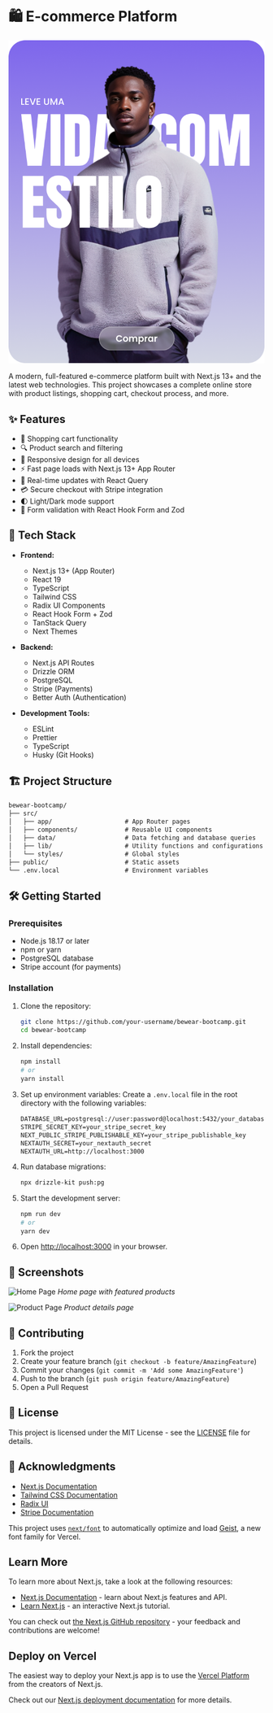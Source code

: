 # 🛍️ E-commerce Platform

![Banner Image](public/banner-01.png)

A modern, full-featured e-commerce platform built with Next.js 13+ and the latest web technologies. This project showcases a complete online store with product listings, shopping cart, checkout process, and more.

## ✨ Features

- 🛒 Shopping cart functionality
- 🔍 Product search and filtering
- 📱 Responsive design for all devices
- ⚡ Fast page loads with Next.js 13+ App Router
- 🔄 Real-time updates with React Query
- 💳 Secure checkout with Stripe integration
- 🌓 Light/Dark mode support
- 📝 Form validation with React Hook Form and Zod

## 🚀 Tech Stack

- **Frontend:**
  - Next.js 13+ (App Router)
  - React 19
  - TypeScript
  - Tailwind CSS
  - Radix UI Components
  - React Hook Form + Zod
  - TanStack Query
  - Next Themes

- **Backend:**
  - Next.js API Routes
  - Drizzle ORM
  - PostgreSQL
  - Stripe (Payments)
  - Better Auth (Authentication)

- **Development Tools:**
  - ESLint
  - Prettier
  - TypeScript
  - Husky (Git Hooks)

## 🏗️ Project Structure

```
bewear-bootcamp/
├── src/
│   ├── app/                    # App Router pages
│   ├── components/             # Reusable UI components
│   ├── data/                   # Data fetching and database queries
│   ├── lib/                    # Utility functions and configurations
│   └── styles/                 # Global styles
├── public/                     # Static assets
└── .env.local                  # Environment variables
```

## 🛠️ Getting Started

### Prerequisites

- Node.js 18.17 or later
- npm or yarn
- PostgreSQL database
- Stripe account (for payments)

### Installation

1. Clone the repository:
   ```bash
   git clone https://github.com/your-username/bewear-bootcamp.git
   cd bewear-bootcamp
   ```

2. Install dependencies:
   ```bash
   npm install
   # or
   yarn install
   ```

3. Set up environment variables:
   Create a `.env.local` file in the root directory with the following variables:
   ```env
   DATABASE_URL=postgresql://user:password@localhost:5432/your_database
   STRIPE_SECRET_KEY=your_stripe_secret_key
   NEXT_PUBLIC_STRIPE_PUBLISHABLE_KEY=your_stripe_publishable_key
   NEXTAUTH_SECRET=your_nextauth_secret
   NEXTAUTH_URL=http://localhost:3000
   ```

4. Run database migrations:
   ```bash
   npx drizzle-kit push:pg
   ```

5. Start the development server:
   ```bash
   npm run dev
   # or
   yarn dev
   ```

6. Open [http://localhost:3000](http://localhost:3000) in your browser.

## 📸 Screenshots

![Home Page](public/screenshot-home.png)
*Home page with featured products*

![Product Page](public/screenshot-product.png)
*Product details page*

## 🤝 Contributing

1. Fork the project
2. Create your feature branch (`git checkout -b feature/AmazingFeature`)
3. Commit your changes (`git commit -m 'Add some AmazingFeature'`)
4. Push to the branch (`git push origin feature/AmazingFeature`)
5. Open a Pull Request

## 📝 License

This project is licensed under the MIT License - see the [LICENSE](LICENSE) file for details.

## 🙏 Acknowledgments

- [Next.js Documentation](https://nextjs.org/docs)
- [Tailwind CSS Documentation](https://tailwindcss.com/docs)
- [Radix UI](https://www.radix-ui.com/)
- [Stripe Documentation](https://stripe.com/docs)

This project uses [`next/font`](https://nextjs.org/docs/app/building-your-application/optimizing/fonts) to automatically optimize and load [Geist](https://vercel.com/font), a new font family for Vercel.

## Learn More

To learn more about Next.js, take a look at the following resources:

- [Next.js Documentation](https://nextjs.org/docs) - learn about Next.js features and API.
- [Learn Next.js](https://nextjs.org/learn) - an interactive Next.js tutorial.

You can check out [the Next.js GitHub repository](https://github.com/vercel/next.js) - your feedback and contributions are welcome!

## Deploy on Vercel

The easiest way to deploy your Next.js app is to use the [Vercel Platform](https://vercel.com/new?utm_medium=default-template&filter=next.js&utm_source=create-next-app&utm_campaign=create-next-app-readme) from the creators of Next.js.

Check out our [Next.js deployment documentation](https://nextjs.org/docs/app/building-your-application/deploying) for more details.
